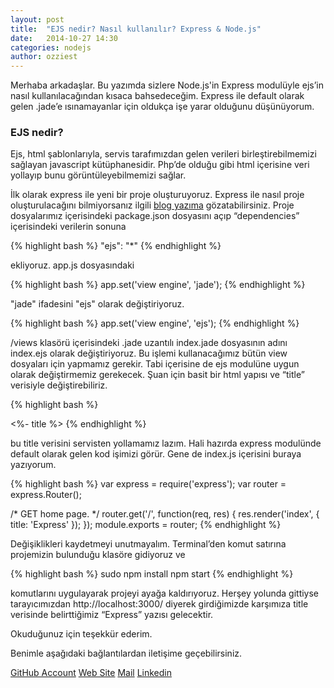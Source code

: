 ```yaml
---
layout: post
title:  "EJS nedir? Nasıl kullanılır? Express & Node.js"
date:   2014-10-27 14:30
categories: nodejs
author: ozziest
---
```

 
Merhaba arkadaşlar. Bu yazımda sizlere Node.js'in Express modulüyle ejs’in nasıl kullanılacağından kısaca bahsedeceğim. Express ile default olarak gelen .jade’e ısınamayanlar için oldukça işe yarar olduğunu düşünüyorum.
 
### EJS nedir?
 
Ejs, html şablonlarıyla, servis tarafımızdan gelen verileri birleştirebilmemizi sağlayan javascript kütüphanesidir. Php’de olduğu gibi html içerisine veri yollayıp bunu görüntüleyebilmemizi sağlar.

İlk olarak express ile yeni bir proje oluşturuyoruz. Express ile nasıl proje oluşturulacağını bilmiyorsanız ilgili [blog yazıma](http://mavidurak.github.io/nodejs/2014/10/27/Express-nedir-Express-ile-nodejs-projesi-nas%C4%B1l-olusturulur%3F.html) gözatabilirsiniz. Proje dosyalarımız içerisindeki package.json dosyasını açıp “dependencies” içerisindeki verilerin sonuna

{% highlight bash %}
"ejs": "*"
{% endhighlight %}

ekliyoruz.
app.js dosyasındaki

{% highlight bash %}
app.set('view engine', 'jade');
{% endhighlight %}

"jade" ifadesini "ejs" olarak değiştiriyoruz.

{% highlight bash %}
app.set('view engine', 'ejs');
{% endhighlight %}

/views klasörü içerisindeki .jade uzantılı index.jade dosyasının adını index.ejs olarak değiştiriyoruz.
Bu işlemi kullanacağımız bütün view dosyaları için yapmamız gerekir. Tabi içerisine de ejs modulüne uygun olarak değiştirmemiz gerekecek. Şuan için basit bir html yapısı ve “title” verisiyle değiştirebiliriz.

{% highlight bash %}
<html>
<head>
	<title>Nodejs title with ejs </title>
</head>
<body>	
<%- title %>
</body>
</html>
{% endhighlight %}

bu title verisini servisten yollamamız lazım. Hali hazırda express modulünde default olarak gelen kod işimizi görür. Gene de index.js içerisini buraya yazıyorum.

{% highlight bash %}
var express = require('express');
var router = express.Router();</code>
 
/* GET home page. */
router.get('/', function(req, res) {
res.render('index', { title: 'Express' });
});
module.exports = router;
{% endhighlight %}

Değişiklikleri kaydetmeyi unutmayalım.
Terminal’den komut satırına projemizin bulunduğu klasöre gidiyoruz ve

{% highlight bash %}
sudo npm install
npm start
{% endhighlight %}

komutlarını uygulayarak projeyi ayağa kaldırıyoruz. 
Herşey yolunda gittiyse tarayıcımızdan http://localhost:3000/ diyerek girdiğimizde karşımıza title verisinde belirttiğimiz “Express” yazısı gelecektir.

Okuduğunuz için teşekkür ederim.

Benimle aşağıdaki bağlantılardan iletişime geçebilirsiniz.

[GitHub Account](www.github.com/kadiryaka)
[Web Site](www.kadiryaka.com) 
[Mail](yakakadir@gmail.com) 
[Linkedin](https://www.linkedin.com/pub/kadir-yaka/7a/ba1/39) 
